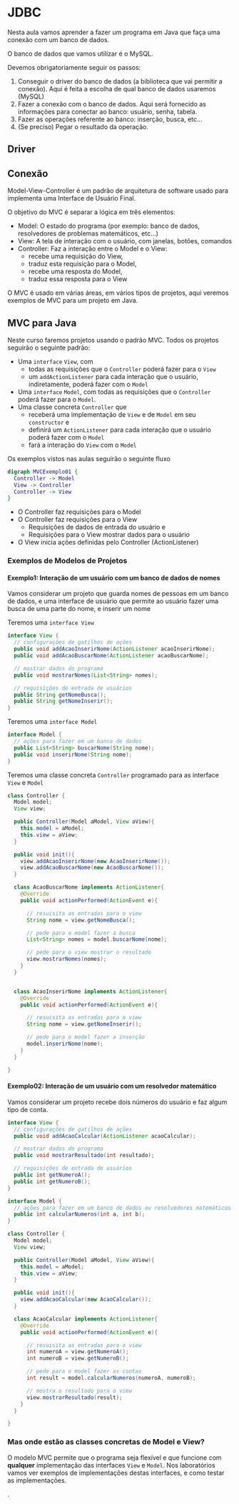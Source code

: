 # JDBC

Nesta aula vamos aprender a fazer um programa em Java que faça uma conexão com um banco de dados.

O banco de dados que vamos utilizar é o MySQL.

Devemos obrigatoriamente seguir os passos:

1. Conseguir o driver do banco de dados (a biblioteca que vai permitir a conexão). Aqui é feita a escolha de qual banco de dados usaremos (MySQL)
1. Fazer a conexão com o banco de dados. Aqui será fornecido as informações para conectar ao banco: usuário, senha, tabela.
1. Fazer as operações referente ao banco: inserção, busca, etc...
1. (Se preciso) Pegar o resultado da operação.

## Driver

## Conexão





Model-View-Controller é um padrão de arquitetura de software usado para implementa uma Interface de Usuário Final.

O objetivo do MVC é separar a lógica em três elementos:

- Model: O estado do programa (por exemplo: banco de dados, resolvedores de problemas matemáticos, etc...)
- View: A tela de interação com o usuário, com janelas, botões, comandos
- Controller: Faz a interação entre o Model e o View:
   - recebe uma requisição do View,
   - traduz esta requisição para o Model,
   - recebe uma resposta do Model,
   - traduz essa resposta para o View

O MVC é usado em várias áreas, em vários tipos de projetos, aqui veremos exemplos de MVC para um projeto em Java.

## MVC para Java

Neste curso faremos projetos usando o padrão MVC. Todos os projetos seguirão o seguinte padrão:

- Uma `interface` `View`, com
   - todas as requisições que o `Controller` poderá fazer para o `View`
   - um `addActionListener` para cada interação que o usuário, indiretamente, poderá fazer com o `Model`
- Uma `interface` `Model`, com todas as requisições que o `Controller` poderá fazer para o `Model`.
- Uma classe concreta `Controller` que
   - receberá uma implementação de `View` e de `Model` em seu `constructor` e
   - definirá um `ActionListener` para cada interação que o usuário poderá fazer com o `Model`
   - fará a interação do `View` com o `Model`

Os exemplos vistos nas aulas seguirão o seguinte fluxo

 ```dot {engine="dot"}
 digraph MVCExemplo01 {
   Controller -> Model
   View -> Controller
   Controller -> View
 }
 ```
 - O Controller faz requisições para o Model
 - O Controller faz requisições para o View
    - Requisições de dados de entrada do usuário e
    - Requisições para o View mostrar dados para o usuário
 - O View inicia ações definidas pelo Controller (ActionListener)


### Exemplos de Modelos de Projetos

#### Exemplo1: Interação de um usuário com um banco de dados de nomes

Vamos considerar um projeto que guarda nomes de pessoas em um banco de dados, e uma interface de usuário que permite ao usuário fazer uma busca de uma parte do nome, e inserir um nome

Teremos uma `interface View`

```java
interface View {
  // configurações de gatilhos de ações
  public void addAcaoInserirNome(ActionListener acaoInserirNome);
  public void addAcaoBuscarNome(ActionListener acaoBuscarNome);

  // mostrar dados do programa
  public void mostrarNomes(List<String> nomes);

  // requisições de entrada de usuários
  public String getNomeBusca();
  public String getNomeInserir();
}
```


Teremos uma `interface Model`

```java
interface Model {
  // ações para fazer em um banco de dados
  public List<String> buscarNome(String nome);
  public void inserirNome(String nome);
}
```

Teremos uma classe concreta `Controller` programado para as interface `View` e `Model`

```java
class Controller {
  Model model;
  View view;

  public Controller(Model aModel, View aView){
    this.model = aModel;
    this.view = aView;
  }

  public void init(){
    view.addAcaoInserirNome(new AcaoInserirNome());
    view.addAcaoBuscarNome(new AcaoBuscarNome());
  }

  class AcaoBuscarNome implements ActionListener{
    @Override
    public void actionPerformed(ActionEvent e){

      // resuisita as entradas para o view
      String nome = view.getNomeBusca();

      // pede para o model fazer a busca
      List<String> nomes = model.buscarNome(nome);

      // pede para o view mostrar o resultado
      view.mostrarNomes(nomes);
    }
  }


  class AcaoInserirNome implements ActionListener{
    @Override
    public void actionPerformed(ActionEvent e){

      // resuisita as entradas para o view
      String nome = view.getNomeInserir();

      // pede para o model fazer a inserção
      model.inserirNome(nome);
    }
  }

}
```



#### Exemplo02: Interação de um usuário com um resolvedor matemático

Vamos considerar um projeto recebe dois números do usuário e faz algum tipo de conta.

```java
interface View {
  // configurações de gatilhos de ações
  public void addAcaoCalcular(ActionListener acaoCalcular);

  // mostrar dados do programa
  public void mostrarResultado(int resultado);

  // requisições de entrada de usuários
  public int getNumeroA();
  public int getNumeroB();
}
```


```java
interface Model {
  // ações para fazer em um banco de dados ou resolvedores matemáticos
  public int calcularNumeros(int a, int b);
}
```

```java
class Controller {
  Model model;
  View view;

  public Controller(Model aModel, View aView){
    this.model = aModel;
    this.view = aView;
  }

  public void init(){
    view.addAcaoCalcular(new AcaoCalcular());
  }

  class AcaoCalcular implements ActionListener{
    @Override
    public void actionPerformed(ActionEvent e){

      // resuisita as entradas para o view
      int numeroA = view.getNumeroA();
      int numeroB = view.getNumeroB();

      // pede para o model fazer as contas
      int result = model.calcularNumeros(numeroA, numeroB);

      // mostra o resultado para o view
      view.mostrarResultado(result);
    }
  }

}
```

### Mas onde estão as classes concretas de Model e View?

O modelo MVC permite que o programa seja flexível e que funcione com **qualquer** implementação das interfaces `View` e `Model`. Nos laboratórios vamos ver exemplos de implementações destas interfaces, e como testar as implementações.












.
